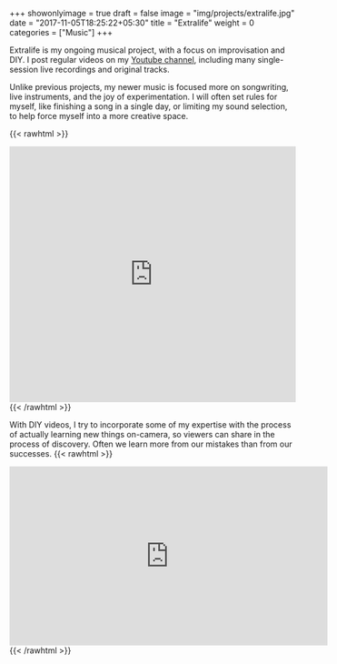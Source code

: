 +++
showonlyimage = true
draft = false
image = "img/projects/extralife.jpg"
date = "2017-11-05T18:25:22+05:30"
title = "Extralife"
weight = 0
categories = ["Music"]
+++

Extralife is my ongoing musical project, with a focus on improvisation and DIY. I post regular videos on my [Youtube channel](https://www.youtube.com/channel/UCd5402wsbVLJKc2fnU1VfFQ), including many single-session live recordings and original tracks.
<!--more-->

Unlike previous projects, my newer music is focused more on songwriting, live instruments, and the joy of experimentation. I will often set rules for myself, like finishing a song in a single day, or limiting my sound selection, to help force myself into a more creative space.

{{< rawhtml >}}
<iframe width="100%" height="450" scrolling="no" frameborder="no" allow="autoplay" src="https://w.soundcloud.com/player/?url=https%3A//api.soundcloud.com/users/197719088&color=%23ff5500&auto_play=false&hide_related=false&show_comments=true&show_user=true&show_reposts=false&show_teaser=true"></iframe>
{{< /rawhtml >}}

With DIY videos, I try to incorporate some of my expertise with the process of actually learning new things on-camera, so viewers can share in the process of discovery. Often we learn more from our mistakes than from our successes.
{{< rawhtml >}}
<iframe width="560" height="315" src="https://www.youtube.com/embed/videoseries?list=PLXcIAQij6ZZLHdCm0CF9VDXXAhZ2CoeOw" frameborder="0" allow="autoplay; encrypted-media" allowfullscreen></iframe>
{{< /rawhtml >}}